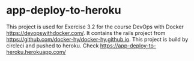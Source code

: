 # app-deploy-to-heroku
This project is used for Exercise 3.2 for the course DevOps with Docker https://devopswithdocker.com/.
It contains the rails project from https://github.com/docker-hy/docker-hy.github.io.
This project is build by circleci and pushed to heroku.
Check https://app-deploy-to-heroku.herokuapp.com/
